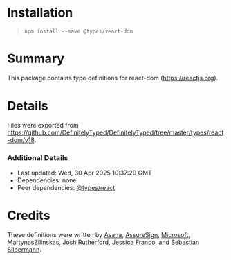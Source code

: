 # Installation
>
> `npm install --save @types/react-dom`

# Summary

This package contains type definitions for react-dom (<https://reactjs.org>).

# Details

Files were exported from <https://github.com/DefinitelyTyped/DefinitelyTyped/tree/master/types/react-dom/v18>.

### Additional Details

* Last updated: Wed, 30 Apr 2025 10:37:29 GMT
* Dependencies: none
* Peer dependencies: [@types/react](https://npmjs.com/package/@types/react)

# Credits

These definitions were written by [Asana](https://asana.com), [AssureSign](http://www.assuresign.com), [Microsoft](https://microsoft.com), [MartynasZilinskas](https://github.com/MartynasZilinskas), [Josh Rutherford](https://github.com/theruther4d), [Jessica Franco](https://github.com/Jessidhia), and [Sebastian Silbermann](https://github.com/eps1lon).
